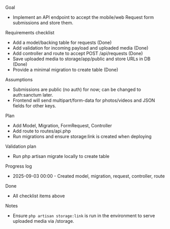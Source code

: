 Goal
- Implement an API endpoint to accept the mobile/web Request form submissions and store them.

Requirements checklist
- Add a model/backing table for requests (Done)
- Add validation for incoming payload and uploaded media (Done)
- Add controller and route to accept POST /api/requests (Done)
- Save uploaded media to storage/app/public and store URLs in DB (Done)
- Provide a minimal migration to create table (Done)

Assumptions
- Submissions are public (no auth) for now; can be changed to auth:sanctum later.
- Frontend will send multipart/form-data for photos/videos and JSON fields for other keys.

Plan
- Add Model, Migration, FormRequest, Controller
- Add route to routes/api.php
- Run migrations and ensure storage:link is created when deploying

Validation plan
- Run php artisan migrate locally to create table

Progress log
- 2025-09-03 00:00 - Created model, migration, request, controller, route

Done
- All checklist items above

Notes
- Ensure `php artisan storage:link` is run in the environment to serve uploaded media via /storage.
